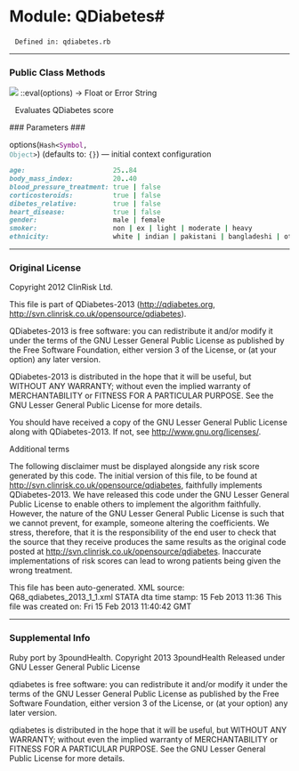 # Module: QDiabetes#
        `Defined in: qdiabetes.rb`

---
### Public Class Methods ###
![](http://ruby-doc.org/images/brick.png) ::eval(options) → Float or Error String

        Evaluates QDiabetes score
  
###   Parameters ###

options(<code>Hash&lt;<span style="color:purple">​Symbol</span>, <span style="color:cadetblue">Object</span>&gt;</span></code>) (defaults to: `{}`) — initial context configuration

```ruby
age:                      25..84  
body_mass_index:          20..40  
blood_pressure_treatment: true | false  
corticosteroids:          true | false  
dibetes_relative:         true | false  
heart_disease:            true | false  
gender:                   male | female  
smoker:                   non | ex | light | moderate | heavy  
ethnicity:                white | indian | pakistani | bangladeshi | other_asian | black_caribbean | black_african | chinese | other  
```

---
### Original License ###
 
Copyright 2012 ClinRisk Ltd.

This file is part of QDiabetes-2013 (http://qdiabetes.org, http://svn.clinrisk.co.uk/opensource/qdiabetes).

QDiabetes-2013 is free software: you can redistribute it and/or modify
it under the terms of the GNU Lesser General Public License as published by
the Free Software Foundation, either version 3 of the License, or
(at your option) any later version.

QDiabetes-2013 is distributed in the hope that it will be useful,
but WITHOUT ANY WARRANTY; without even the implied warranty of
MERCHANTABILITY or FITNESS FOR A PARTICULAR PURPOSE.  See the
GNU Lesser General Public License for more details.

You should have received a copy of the GNU Lesser General Public License
along with QDiabetes-2013.  If not, see <http://www.gnu.org/licenses/>.

Additional terms

The following disclaimer must be displayed alongside any risk score generated by this code.
  The initial version of this file, to be found at http://svn.clinrisk.co.uk/opensource/qdiabetes, faithfully implements QDiabetes-2013.
  We have released this code under the GNU Lesser General Public License to enable others to implement the algorithm faithfully.
  However, the nature of the GNU Lesser General Public License is such that we cannot prevent, for example, someone altering the coefficients.
  We stress, therefore, that it is the responsibility of the end user to check that the source that they receive produces the same results as the original code posted at http://svn.clinrisk.co.uk/opensource/qdiabetes.
  Inaccurate implementations of risk scores can lead to wrong patients being given the wrong treatment.

This file has been auto-generated.
XML source: Q68_qdiabetes_2013_1_1.xml
STATA dta time stamp: 15 Feb 2013 11:36
This file was created on: Fri 15 Feb 2013 11:40:42 GMT

---

### Supplemental Info ###

Ruby port by 3poundHealth.
Copyright 2013 3poundHealth
Released under GNU Lesser General Public License

qdiabetes is free software: you can redistribute it and/or modify
it under the terms of the GNU Lesser General Public License as published by
the Free Software Foundation, either version 3 of the License, or
(at your option) any later version.

qdiabetes is distributed in the hope that it will be useful,
but WITHOUT ANY WARRANTY; without even the implied warranty of
MERCHANTABILITY or FITNESS FOR A PARTICULAR PURPOSE.  See the
GNU Lesser General Public License for more details.
